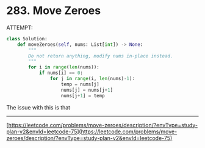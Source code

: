 # 283. Move Zeroes

ATTEMPT:

```python
class Solution:
    def moveZeroes(self, nums: List[int]) -> None:
        """
        Do not return anything, modify nums in-place instead.
        """
        for i in range(len(nums)):
            if nums[i] == 0:
                for j in range(i, len(nums)-1):
                    temp = nums[j]
                    nums[j] = nums[j+1]
                    nums[j+1] = temp
```

The issue with this is that 

---

[https://leetcode.com/problems/move-zeroes/description/?envType=study-plan-v2&envId=leetcode-75](https://leetcode.com/problems/move-zeroes/description/?envType=study-plan-v2&envId=leetcode-75)